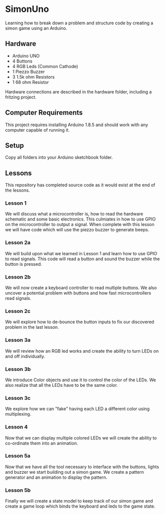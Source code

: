 # SimonUno
Learning how to break down a problem and structure code by creating a simon game using an Arduino.

## Hardware
* Arduino UNO
* 4 Buttons
* 4 RGB Leds (Common Cathode)
* 1 Piezzo Buzzer
* 3 1.5k ohm Resistors
* 1 68 ohm Resistor

Hardware connections are described in the hardware folder, including a fritzing project.

## Computer Requirements
This project requires installing Arduino 1.8.5 and should work with any computer capable of running it.

## Setup
Copy all folders into your Arduino sketchbook folder.

## Lessons
This repository has completed source code as it would exist at the end of the lessons.

### Lesson 1
We will discuss what a microcontroller is, how to read the hardware schematic and some basic electronics.  This culmiates in how to use GPIO on the microcontroller to output a signal. When complete with this lesson we will have code which will use the piezzo buzzer to generate beeps.

### Lesson 2a
We will build upon what we learned in Lesson 1 and learn how to use GPIO to read signals.  This code will read a button and sound the buzzer while the button is pressed.

### Lesson 2b
We will now create a keyboard controller to read multiple buttons. We also uncover a potential problem with buttons and how fast microcontrollers read signals.

### Lesson 2c
We will explore how to de-bounce the button inputs to fix our discovered problem in the last lesson.

### Lesson 3a
We will review how an RGB led works and create the ability to turn LEDs on and off individually.

### Lesson 3b
We introduce Color objects and use it to control the color of the LEDs.  We also realize that all the LEDs have to be the same color.

### Lesson 3c
We explore how we can "fake" having each LED a different color using multiplexing.

### Lesson 4
Now that we can display multiple colored LEDs we will create the ability to co-ordinate them into an animation.

### Lesson 5a
Now that we have all the tool necessary to interface with the buttons, lights and buzzer we start building out a simon game.  We create a pattern generator and an animation to display the pattern.

### Lesson 5b
Finally we will create a state model to keep track of our simon game and create a game loop which binds the keyboard and leds to the game state.